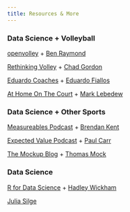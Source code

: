 ```yaml
---
title: Resources & More
---
```


### Data Science + Volleyball

[openvolley](https://github.com/openvolley/datavolley) + [Ben Raymond](https://twitter.com/databsurdist)

[Rethinking Volley](https://volleydork.blog/) + [Chad Gordon](https://twitter.com/chadgordon09)

[Eduardo Coaches](https://eduardocoaches.com/) + [Eduardo Fiallos](https://twitter.com/eduardocoaches)

[At Home On The Court](https://marklebedew.com/) + [Mark Lebedew](https://twitter.com/homeonthecourt)

### Data Science + Other Sports

[Measureables Podcast](https://www.measurablespod.com/podcast) + [Brendan Kent](https://twitter.com/brendankent)

[Expected Value Podcast](https://www.trumedianetworks.com/expected-value-podcast) + [Paul Carr](https://twitter.com/paulcarr)

[The Mockup Blog](https://themockup.blog/) + [Thomas Mock](https://twitter.com/thomas_mock)

### Data Science

[R for Data Science](https://r4ds.had.co.nz) + [Hadley Wickham](https://twitter.com/hadleywickham)

[Julia Silge](https://juliasilge.com)